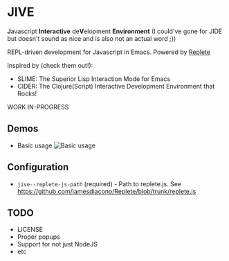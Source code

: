 # JIVE
**J**avascript **Interactive** de**V**elopment **Environment** (I could've gone for JIDE but doesn't sound as nice and is also not an actual word ;))

REPL-driven development for Javascript in Emacs. Powered by [Replete](https://github.com/jamesdiacono/Replete)

Inspired by (check them out!):
* SLIME: The Superior Lisp Interaction Mode for Emacs
* CIDER: The Clojure(Script) Interactive Development Environment that Rocks!

WORK IN-PROGRESS

## Demos
* Basic usage
![Basic usage](https://github.com/anonimitoraf/jive/blob/main/demos/jive-demo-1.gif)

## Configuration
* `jive--replete-js-path` (required) - Path to replete.js. See https://github.com/jamesdiacono/Replete/blob/trunk/replete.js

## TODO
* LICENSE
* Proper popups
* Support for not just NodeJS
* etc
